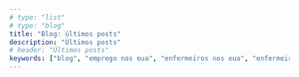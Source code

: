 ```yaml
---
# type: "list"
# type: "blog"
title: "Blog: últimos posts"
description: "Últimos posts"
# header: "Últimos posts"
keywords: ["blog", "emprego nos eua", "enfermeiros nos eua", "enfermeiros eua", "enfermagem eua"]
---
```

